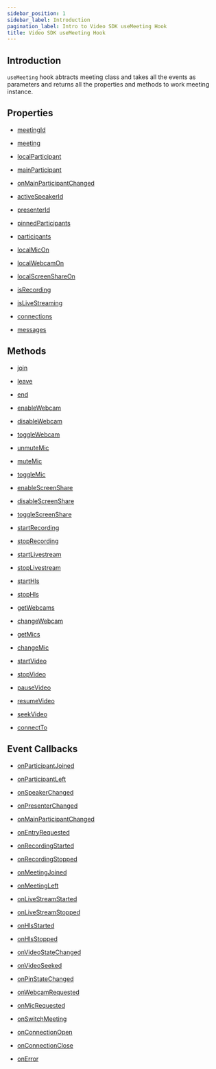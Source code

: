 ```yaml
---
sidebar_position: 1
sidebar_label: Introduction
pagination_label: Intro to Video SDK useMeeting Hook
title: Video SDK useMeeting Hook
---
```


<div class="sdk-api-ref">

## Introduction

`useMeeting` hook abtracts meeting class and takes all the events as parameters and returns all the properties and methods to work meeting instance.

## Properties

<div class="row ">
<div class="col col--4 margin-bottom--sm">

- [meetingId](./properties#meetingid)

</div>

<div class="col col--4 margin-bottom--sm">

- [meeting](./properties#meeting)

</div>

<div class="col col--4 margin-bottom--sm">

- [localParticipant](./properties#localparticipant)

</div>
<div class="col col--4 margin-bottom--sm">

- [mainParticipant](./properties#mainparticipant)

</div>
<div class="col col--4 margin-bottom--sm">

- [onMainParticipantChanged](./properties#onmainparticipantchanged)

</div>
<div class="col col--4 margin-bottom--sm">

- [activeSpeakerId](./properties#activespeakerid)

</div>
<div class="col col--4 margin-bottom--sm">

- [presenterId](./properties#presenterid)

</div>
<div class="col col--4 margin-bottom--sm">

- [pinnedParticipants](./properties#pinnedparticipants)

</div>
<div class="col col--4 margin-bottom--sm">

- [participants](./properties#participants)

</div>
<div class="col col--4 margin-bottom--sm">

- [localMicOn](./properties#localmicon)

</div>
<div class="col col--4 margin-bottom--sm">

- [localWebcamOn](./properties#localwebcamon)

</div>
<div class="col col--4 margin-bottom--sm">

- [localScreenShareOn](./properties#localscreenshareon)

</div>
<div class="col col--4 margin-bottom--sm">

- [isRecording](./properties#isrecording)

</div>
<div class="col col--4 margin-bottom--sm">

- [isLiveStreaming](./properties#islivestreaming)

</div>
<div class="col col--4 margin-bottom--sm">

- [connections](./properties#connections)

</div>
<div class="col col--4 margin-bottom--sm">

- [messages](./properties#messages)

</div>
</div>

## Methods

<div class="row">
<div class="col col--4 margin-bottom--sm">

- [join](./methods#join)

</div>
<div class="col col--4 margin-bottom--sm">

- [leave](./methods#leave)

</div>
<div class="col col--4 margin-bottom--sm">

- [end](./methods#end)

</div>
<div class="col col--4 margin-bottom--sm">

- [enableWebcam](./methods#enablewebcam)

</div>
<div class="col col--4 margin-bottom--sm">

- [disableWebcam](./methods#disablewebcam)

</div>
<div class="col col--4 margin-bottom--sm">

- [toggleWebcam](./methods#togglewebcam)

</div>
<div class="col col--4 margin-bottom--sm">

- [unmuteMic](./methods#unmutemic)

</div>
<div class="col col--4 margin-bottom--sm">

- [muteMic](./methods#mutemic)

</div>
<div class="col col--4 margin-bottom--sm">

- [toggleMic](./methods#togglemic)

</div>
<div class="col col--4 margin-bottom--sm">

- [enableScreenShare](./methods#enablescreenshare)

</div>
<div class="col col--4 margin-bottom--sm">

- [disableScreenShare](./methods#disablescreenshare)

</div>
<div class="col col--4 margin-bottom--sm">

- [toggleScreenShare](./methods#togglescreenshare)

</div>
<div class="col col--4 margin-bottom--sm">

- [startRecording](./methods#startrecording)

</div>
<div class="col col--4 margin-bottom--sm">

- [stopRecording](./methods#stoprecording)

</div>
<div class="col col--4 margin-bottom--sm">

- [startLivestream](./methods#startlivestream)

</div>
<div class="col col--4 margin-bottom--sm">

- [stopLivestream](./methods#stoplivestream)

</div>
<div class="col col--4 margin-bottom--sm">

- [startHls](./methods#starthls)

</div>
<div class="col col--4 margin-bottom--sm">

- [stopHls](./methods#stophls)

</div>
<div class="col col--4 margin-bottom--sm">

- [getWebcams](./methods#getwebcams)

</div>
<div class="col col--4 margin-bottom--sm">

- [changeWebcam](./methods#changewebcam)

</div>
<div class="col col--4 margin-bottom--sm">

- [getMics](./methods#getmics)

</div>
<div class="col col--4 margin-bottom--sm">

- [changeMic](./methods#changemic)

</div>
<div class="col col--4 margin-bottom--sm">

- [startVideo](./methods#startvideo)

</div>
<div class="col col--4 margin-bottom--sm">

- [stopVideo](./methods#stopvideo)

</div>
<div class="col col--4 margin-bottom--sm">

- [pauseVideo](./methods#pausevideo)

</div>
<div class="col col--4 margin-bottom--sm">

- [resumeVideo](./methods#resumevideo)

</div>
<div class="col col--4 margin-bottom--sm">

- [seekVideo](./methods#seekvideo)

</div>
<div class="col col--4 margin-bottom--sm">

- [connectTo](./methods#connectto)

</div>
</div>

## Event Callbacks

<div class="row">
<div class="col col--4 margin-bottom--sm" >

- [onParticipantJoined](./events#onparticipantjoined)

</div>
<div class="col col--4 margin-bottom--sm" >

- [onParticipantLeft](./events#onparticipantleft)

</div>
<div class="col col--4 margin-bottom--sm" >

- [onSpeakerChanged](./events#onspeakerchanged)

</div>
<div class="col col--4 margin-bottom--sm" >

- [onPresenterChanged](./events#onpresenterchanged)

</div>
<div class="col col--4 margin-bottom--sm" >

- [onMainParticipantChanged](./events#onmainparticipantchanged)

</div>
<div class="col col--4 margin-bottom--sm" >

- [onEntryRequested](./events#onentryrequested)

</div>
<div class="col col--4 margin-bottom--sm" >

- [onRecordingStarted](./events#onrecordingstarted)

</div>
<div class="col col--4 margin-bottom--sm" >

- [onRecordingStopped](./events#onrecordingstopped)

</div>
<div class="col col--4 margin-bottom--sm" >

- [onMeetingJoined](./events#onmeetingjoined)

</div>
<div class="col col--4 margin-bottom--sm" >

- [onMeetingLeft](./events#onmeetingleft)

</div>
<div class="col col--4 margin-bottom--sm" >

- [onLiveStreamStarted](./events#onlivestreamstarted)

</div>
<div class="col col--4 margin-bottom--sm" >

- [onLiveStreamStopped](./events#onlivestreamstopped)

</div>
<div class="col col--4 margin-bottom--sm" >

- [onHlsStarted](./events#onhlsstarted)

</div>
<div class="col col--4 margin-bottom--sm" >

- [onHlsStopped](./events#onhlsstopped)

</div>
<div class="col col--4 margin-bottom--sm" >

- [onVideoStateChanged](./events#onvideostatechanged)

</div>
<div class="col col--4 margin-bottom--sm" >

- [onVideoSeeked](./events#onvideoseeked)

</div>
<div class="col col--4 margin-bottom--sm" >

- [onPinStateChanged](./events#onpinstatechanged)

</div>
<div class="col col--4 margin-bottom--sm" >

- [onWebcamRequested](./events#onwebcamrequested)

</div>
<div class="col col--4 margin-bottom--sm" >

- [onMicRequested](./events#onmicrequested)

</div>
<div class="col col--4 margin-bottom--sm" >

- [onSwitchMeeting](./events#onswitchmeeting)

</div>
<div class="col col--4 margin-bottom--sm" >

- [onConnectionOpen](./events#onconnectionopen)

</div>
<div class="col col--4 margin-bottom--sm" >

- [onConnectionClose](./events#onconnectionclose)

</div>
<div class="col col--4 margin-bottom--sm" >

- [onError](./events#onerror)

</div>
</div>

</div>
